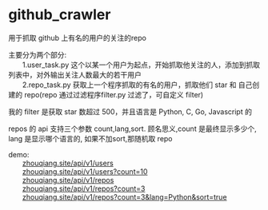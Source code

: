 # github_crawler

用于抓取 github 上有名的用户的关注的repo

主要分为两个部分:
<br/>&emsp;&emsp;1.user_task.py 这个以某一个用户为起点，开始抓取他关注的人，添加到抓取列表中，对外输出关注人数最大的若干用户
<br/>&emsp;&emsp;2.repo_task.py 获取上一个程序抓取的有名的用户，抓取他们 star 和 自己创建的 repo(repo 通过过滤程序filter.py 过滤了，可自定义 filter)

我的 filter 是获取 star 数超过 500，并且语言是 Python, C, Go, Javascript 的


repos 的 api 支持三个参数 count,lang,sort. 顾名思义,count 是最终显示多少个, lang 是显示哪个语言的, 如果不加sort,那随机取 repo

demo:
    <br/>&emsp;&emsp;[zhouqiang.site/api/v1/users](http://zhouqiang.site/api/v1/users)
    <br/>&emsp;&emsp;[zhouqiang.site/api/v1/users?count=10](http://zhouqiang.site/api/v1/users?count=10)
    <br/>&emsp;&emsp;[zhouqiang.site/api/v1/repos](http://zhouqiang.site/api/v1/repos)
    <br/>&emsp;&emsp;[zhouqiang.site/api/v1/repos?count=3](http://zhouqiang.site/api/v1/repos?count=3)
    <br/>&emsp;&emsp;[zhouqiang.site/api/v1/repos?count=3&lang=Python&sort=true](http://zhouqiang.site/api/v1/repos?count=3&lang=Python&sort=true)
